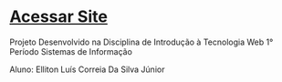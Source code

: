 # [Acessar Site](https://elliton-luis.github.io/minecraft/)

Projeto Desenvolvido na Disciplina de Introdução à Tecnologia Web
1° Período Sistemas de Informação

Aluno: Elliton Luís Correia Da Silva Júnior
